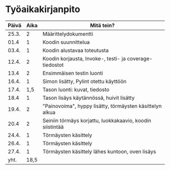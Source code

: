 # Työaikakirjanpito
|Päivä |Aika |Mitä tein?                                               |
|------|-----|---------------------------------------------------------|
|25.3. |2    |Määrittelydokumentti                                     |
|01.4  |1    |Koodin suunnittelua                                      |
|03.4. |1    |Koodin alustavaa toteutusta                              |
|12.4. |2    |Koodin korjausta, Invoke-, testi- ja coverage- tiedostot |
|13.4  |2    |Ensimmäisen testin luonti                                |
|16.4. |1    |Simon lisätty, Pylint otettu käyttöön                    |
|17.4. |1,5  |Tason luonti: kuvat, tiedosto                            |
|18.4  |1    |Tason lisäys käytännössä, huivit lisätty                 |
|19.4. |2    |"Painovoima", hyppy lisätty, törmäysten käsittelyn alkua |
|20.4  |2    |Seiniin törmäys korjattu, luokkakaavio, koodin siistintää|
|24.4. |1    |Törmäysten käsittely                                     |
|26.4. |1    |Törmäysten käsittely                                     |
|27.4. |1    |Törmäysten käsittely lähes kuntoon, oven lisäys          |
|yht.  |18,5 |                                                         |
